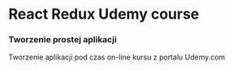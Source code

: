 
# React Redux Udemy course

### Tworzenie prostej aplikacji

Tworzenie aplikacji pod czas on-line kursu z portalu Udemy.com